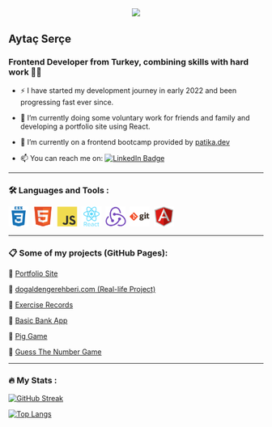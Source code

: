 <div id="header" align="center">
  <img src="https://media.giphy.com/media/M9gbBd9nbDrOTu1Mqx/giphy.gif" width="100"/>  
</div>

## Aytaç Serçe
### Frontend Developer from Turkey, combining skills with hard work :man_technologist:

- ⚡ I have started my development journey in early 2022 and been progressing fast ever since.

- 🔭 I’m currently doing some voluntary work for friends and family and developing a portfolio site using React.

- 🌱 I’m currently on a frontend bootcamp provided by <a href="https://www.patika.dev/">patika.dev<a/>
  
- 📫 You can reach me on:   <a href="https://www.linkedin.com/in/aytacserce/">
    <img src="https://img.shields.io/badge/LinkedIn-blue?style=for-the-badge&logo=linkedin&logoColor=white" alt="LinkedIn Badge"/>
  </a>

---

### :hammer_and_wrench: Languages and Tools :
<div>
  <img src="https://github.com/devicons/devicon/blob/master/icons/css3/css3-plain-wordmark.svg"  title="CSS3" alt="CSS" width="40" height="40"/>&nbsp;
  <img src="https://github.com/devicons/devicon/blob/master/icons/html5/html5-original.svg" title="HTML5" alt="HTML" width="40" height="40"/>&nbsp;
  <img src="https://github.com/devicons/devicon/blob/master/icons/javascript/javascript-original.svg" title="JavaScript" alt="JavaScript" width="40" height="40"/>&nbsp;
  <img src="https://github.com/devicons/devicon/blob/master/icons/react/react-original-wordmark.svg" title="React" alt="React" width="40" height="40"/>&nbsp;
  <img src="https://github.com/devicons/devicon/blob/master/icons/redux/redux-original.svg" title="Redux" alt="Redux " width="40" height="40"/>&nbsp;
  <img src="https://github.com/devicons/devicon/blob/master/icons/git/git-original-wordmark.svg" title="Git" **alt="Git" width="40" height="40"/>&nbsp;
  <img src="https://raw.githubusercontent.com/devicons/devicon/1119b9f84c0290e0f0b38982099a2bd027a48bf1/icons/angularjs/angularjs-original.svg" title="Git" **alt="Git" width="40" height="40"/>&nbsp;
</div>

  ---

  ### :clipboard: Some of my projects (GitHub Pages):
  
  :page_facing_up: <a href="https://aytacserce-portfolio.netlify.app/">Portfolio Site<a/>
  
  :page_facing_up: <a href="https://www.dogaldengerehberi.com/">dogaldengerehberi.com (Real-life Project)<a/>
  
  :page_facing_up: <a href="https://mapty-exercise-records.netlify.app/">Exercise Records<a/>
  
  :page_facing_up: <a href="https://bankist-app-login.netlify.app/">Basic Bank App<a/>
  
  :page_facing_up: <a href="https://over-20-wins.netlify.app/">Pig Game<a/>
  
  :page_facing_up: <a href="https://guess-my-number-1-to-20.netlify.app/">Guess The Number Game<a/>
  
  ---
  
### :fire: My Stats :
  
[![GitHub Streak](http://github-readme-streak-stats.herokuapp.com?user=aytacserce&theme=dark&background=000000)](https://git.io/streak-stats)
  
[![Top Langs](https://github-readme-stats.vercel.app/api/top-langs/?username=aytacserce&layout=compact&theme=vision-friendly-dark)](https://github.com/anuraghazra/github-readme-stats)  
<!--
**cptsprrw/cptsprrw** is a ✨ _special_ ✨ repository because its `README.md` (this file) appears on your GitHub profile.

Here are some ideas to get you started:

- 🔭 I’m currently working on ...
- 🌱 I’m currently learning ...
- 👯 I’m looking to collaborate on ...
- 🤔 I’m looking for help with ...
- 💬 Ask me about ...
- 📫 How to reach me: ...
- 😄 Pronouns: ...
- ⚡ Fun fact: ...
-->
